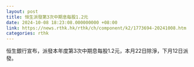 ```yaml
---
layout: post
title: 恒生派發第3次中期息每股1.2元
date: 2024-10-08 18:23:08.000000000 +08:00
link: https://news.rthk.hk/rthk/ch/component/k2/1773694-20241008.htm
categories: rthk
---
```


恒生銀行宣布，派發本年度第3次中期息每股1.2元，本月22日除淨，下月12日派發。
